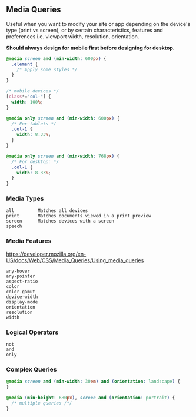 ## Media Queries

Useful when you want to modify your site or app depending on the device's type (print vs screen), or by certain characteristics, features and preferences i.e. viewport width, resolution, orientation.

**Should always design for mobile first before designing for desktop**.

```css
@media screen and (min-width: 600px) {
  .element {
    /* Apply some styles */
  }
}

/* mobile devices */
[class*="col-"] {
  width: 100%;
}

@media only screen and (min-width: 600px) {
  /* For tablets */
  .col-1 {
    width: 8.33%;
  }
}

@media only screen and (min-width: 768px) {
  /* For desktop: */
  .col-1 {
    width: 8.33%;
  }
}
```

### Media Types

```
all         Matches all devices
print       Matches documents viewed in a print preview
screen      Matches devices with a screen
speech
```

### Media Features

https://developer.mozilla.org/en-US/docs/Web/CSS/Media_Queries/Using_media_queries

```
any-hover
any-pointer
aspect-ratio
color
color-gamut
device-width
display-mode
orientation
resolution
width
```

### Logical Operators

```
not
and
only
```

### Complex Queries

```css
@media screen and (min-width: 30em) and (orientation: landscape) {
}

@media (min-height: 680px), screen and (orientation: portrait) {
  /* multiple queries /*/
}
```
